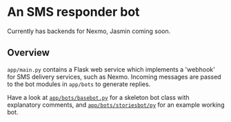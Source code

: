 # An SMS responder bot

Currently has backends for Nexmo, Jasmin coming soon.

## Overview
`app/main.py` contains a Flask web service which implements a 'webhook' for SMS delivery services, such as Nexmo.
Incoming messages are passed to the bot modules in `app/bots` to generate replies.

Have a look at [`app/bots/basebot.py`](app/bots/basebot.py) for a skeleton bot class with explanatory comments, and [`app/bots/storiesbot/py`](app/bots/storiesbot/py) for an example working bot.
